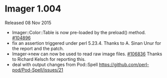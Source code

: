 # Imager 1.004

Released 08 Nov 2015

- Imager::Color::Table is now pre-loaded by the preload() method. [#104896](https://github.com/tonycoz/imager/issues/104896) 
- fix an assertion triggered under perl 5.23.4. Thanks to A. Sinan Unur for the report and the patch. 
- Imager->new can now be used to read raw image files. [#106836](https://github.com/tonycoz/imager/issues/106836) Thanks to Richard Kelsch for reporting this. 
- deal with output changes from Pod::Spell https://github.com/perl-pod/Pod-Spell/issues/21